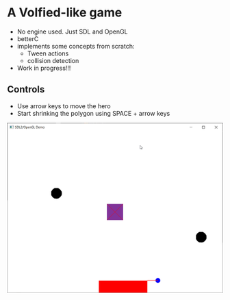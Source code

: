 # A Volfied-like game
- No engine used. Just SDL and OpenGL
- betterC
- implements some concepts from scratch:
    * Tween actions
    * collision detection
- Work in progress!!!

## Controls
- Use arrow keys to move the hero
- Start shrinking the polygon using SPACE + arrow keys

![](demo.gif)